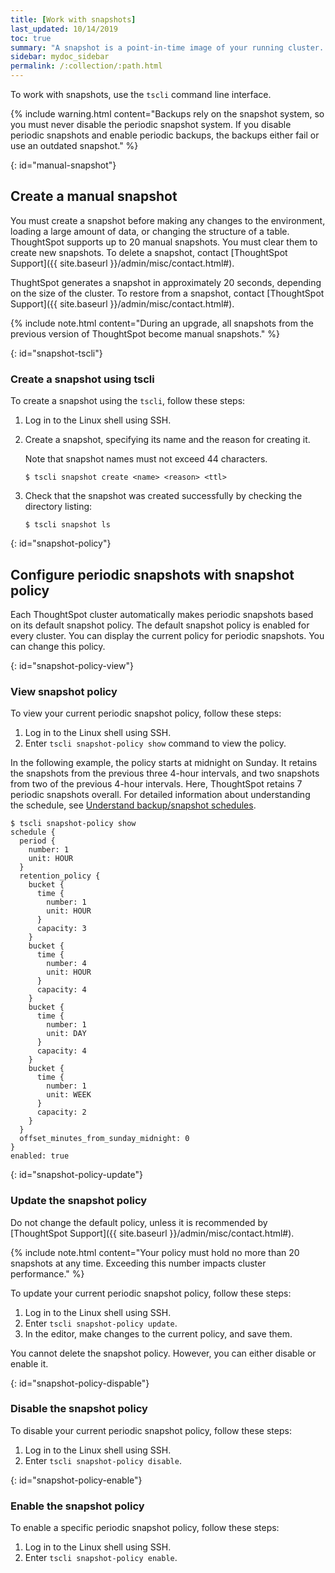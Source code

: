 ```yaml
---
title: [Work with snapshots]
last_updated: 10/14/2019
toc: true
summary: "A snapshot is a point-in-time image of your running cluster. You can use a snapshot to restore the cluster to a specific point in time. In this section, we describe how to work with the default snapshot configuration that is enabled on every cluster, and how make manual snapshots."
sidebar: mydoc_sidebar
permalink: /:collection/:path.html
---
```

To work with snapshots, use the `tscli` command line interface.

{% include warning.html content="Backups rely on the snapshot system, so you must never disable the periodic snapshot system. If you disable periodic snapshots and enable periodic backups, the backups either fail or use an outdated snapshot." %}

{: id="manual-snapshot"}
## Create a manual snapshot

You must create a snapshot before making any changes to the environment,
loading a large amount of data, or changing the structure of a table. ThoughtSpot supports up to 20 manual snapshots. You must clear them to create new snapshots. To delete a snapshot, contact [ThoughtSpot Support]({{ site.baseurl }}/admin/misc/contact.html#).

ThughtSpot generates a snapshot in approximately 20 seconds, depending on the size of the cluster. To restore from a snapshot, contact [ThoughtSpot Support]({{ site.baseurl }}/admin/misc/contact.html#).

{% include note.html content="During an upgrade, all snapshots from the previous version of ThoughtSpot become manual snapshots." %}

<!--### Using Management Console

To manually create a snapshot using the Admin UI, follow these steps:

1. Log in to ThoughtSpot from a browser.

2. Click the **Admin** menu on the top navigation bar.

   ![]({{ site.baseurl }}/images/admin.png)

   This opens the Management Console.

3. Click the **Settings** menu on the top navigation bar.

   ![]({{ site.baseurl }}/images/settings.png)

4. In the **Settings** panel, click **Snapshot**, and select the   **Configure** option.

   ![]({{ site.baseurl }}/images/snapshot.png)  

5. Enter the snapshot configuration details:

   ![]({{ site.baseurl }}/images/snapshot-create.png)

   | Field | Description |
   | --- | --- |
   | Snapshot Name | Specify the name of the snapshot. |
   | Time to Live | Specify the day counter after which the snapshot automatically expires from the system. |

6. Click **Save** to create a snapshot.

You can see the new snapshot file in the snapshot dashboard.
-->

{: id="snapshot-tscli"}
### Create a snapshot using tscli

To create a snapshot using the `tscli`, follow these steps:

1. Log in to the Linux shell using SSH.

2. Create a snapshot, specifying its name and the reason for creating it.

   Note that snapshot names must not exceed 44 characters.

    ```
    $ tscli snapshot create <name> <reason> <ttl>
    ```

3. Check that the snapshot was created successfully by checking the directory listing:

    ```
    $ tscli snapshot ls
    ```

{: id="snapshot-policy"}
## Configure periodic snapshots with snapshot policy

Each ThoughtSpot cluster automatically makes periodic snapshots based on its default snapshot policy.
The default snapshot policy is enabled for every cluster. You can display the current policy for periodic snapshots.
You can change this policy.

{: id="snapshot-policy-view"}
### View snapshot policy

To view your current periodic snapshot policy, follow these steps:

1. Log in to the Linux shell using SSH.
2. Enter `tscli snapshot-policy show` command to view the policy.

In the following example, the policy starts at midnight on Sunday. It retains the snapshots from the previous three 4-hour intervals, and two snapshots from two of the previous 4-hour
intervals. Here, ThoughtSpot retains 7 periodic snapshots overall. For
detailed information about understanding the schedule, see [Understand
backup/snapshot schedules](how-to-create-a-schedule.html).  

```
$ tscli snapshot-policy show
schedule {
  period {
    number: 1
    unit: HOUR
  }
  retention_policy {
    bucket {
      time {
        number: 1
        unit: HOUR
      }
      capacity: 3
    }
    bucket {
      time {
        number: 4
        unit: HOUR
      }
      capacity: 4
    }
    bucket {
      time {
        number: 1
        unit: DAY
      }
      capacity: 4
    }
    bucket {
      time {
        number: 1
        unit: WEEK
      }
      capacity: 2
    }
  }
  offset_minutes_from_sunday_midnight: 0
}
enabled: true

```

{: id="snapshot-policy-update"}
### Update the snapshot policy

Do not change the default policy, unless it is recommended by [ThoughtSpot Support]({{ site.baseurl }}/admin/misc/contact.html#).

{% include note.html content="Your policy must hold no more than 20 snapshots at any time. Exceeding this number impacts cluster performance." %}

To update your current periodic snapshot policy, follow these steps:
1. Log in to the Linux shell using SSH.
2. Enter `tscli snapshot-policy update`.
3. In the editor, make changes to the current policy, and save them.

You cannot delete the snapshot policy. However, you can either disable or enable it.

{: id="snapshot-policy-dispable"}
### Disable the snapshot policy

To disable your current periodic snapshot policy, follow these steps:

1. Log in to the Linux shell using SSH.
2. Enter `tscli snapshot-policy disable`.

{: id="snapshot-policy-enable"}
### Enable the snapshot policy

To enable a specific periodic snapshot policy, follow these steps:  

1. Log in to the Linux shell using SSH.
2. Enter `tscli snapshot-policy enable`.
